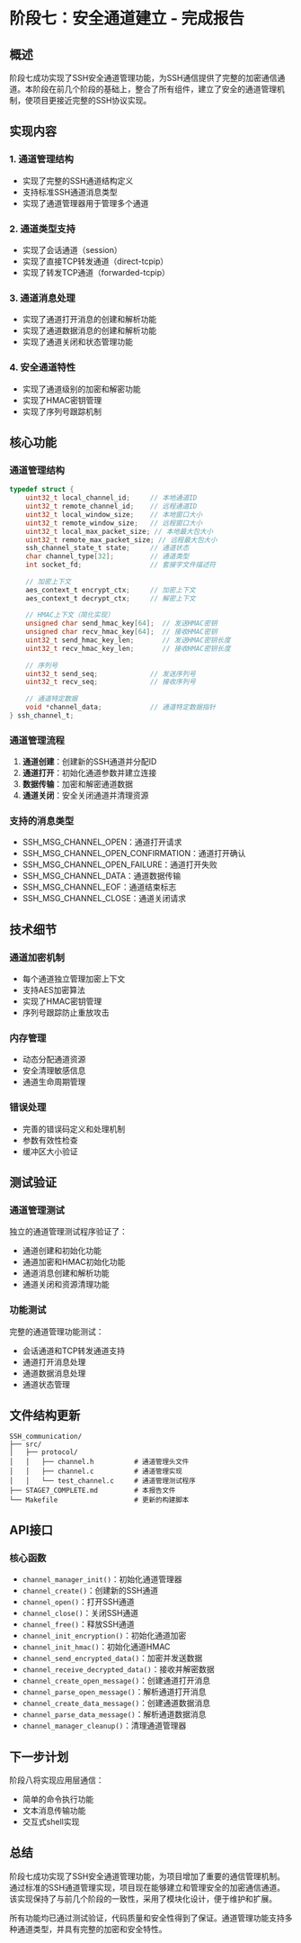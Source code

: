 # 阶段七：安全通道建立 - 完成报告

## 概述

阶段七成功实现了SSH安全通道管理功能，为SSH通信提供了完整的加密通信通道。本阶段在前几个阶段的基础上，整合了所有组件，建立了安全的通道管理机制，使项目更接近完整的SSH协议实现。

## 实现内容

### 1. 通道管理结构
- 实现了完整的SSH通道结构定义
- 支持标准SSH通道消息类型
- 实现了通道管理器用于管理多个通道

### 2. 通道类型支持
- 实现了会话通道（session）
- 实现了直接TCP转发通道（direct-tcpip）
- 实现了转发TCP通道（forwarded-tcpip）

### 3. 通道消息处理
- 实现了通道打开消息的创建和解析功能
- 实现了通道数据消息的创建和解析功能
- 实现了通道关闭和状态管理功能

### 4. 安全通道特性
- 实现了通道级别的加密和解密功能
- 实现了HMAC密钥管理
- 实现了序列号跟踪机制

## 核心功能

### 通道管理结构
```c
typedef struct {
    uint32_t local_channel_id;     // 本地通道ID
    uint32_t remote_channel_id;    // 远程通道ID
    uint32_t local_window_size;    // 本地窗口大小
    uint32_t remote_window_size;   // 远程窗口大小
    uint32_t local_max_packet_size; // 本地最大包大小
    uint32_t remote_max_packet_size; // 远程最大包大小
    ssh_channel_state_t state;     // 通道状态
    char channel_type[32];         // 通道类型
    int socket_fd;                 // 套接字文件描述符
    
    // 加密上下文
    aes_context_t encrypt_ctx;     // 加密上下文
    aes_context_t decrypt_ctx;     // 解密上下文
    
    // HMAC上下文（简化实现）
    unsigned char send_hmac_key[64];  // 发送HMAC密钥
    unsigned char recv_hmac_key[64];  // 接收HMAC密钥
    uint32_t send_hmac_key_len;       // 发送HMAC密钥长度
    uint32_t recv_hmac_key_len;       // 接收HMAC密钥长度
    
    // 序列号
    uint32_t send_seq;             // 发送序列号
    uint32_t recv_seq;             // 接收序列号
    
    // 通道特定数据
    void *channel_data;            // 通道特定数据指针
} ssh_channel_t;
```

### 通道管理流程
1. **通道创建**：创建新的SSH通道并分配ID
2. **通道打开**：初始化通道参数并建立连接
3. **数据传输**：加密和解密通道数据
4. **通道关闭**：安全关闭通道并清理资源

### 支持的消息类型
- SSH_MSG_CHANNEL_OPEN：通道打开请求
- SSH_MSG_CHANNEL_OPEN_CONFIRMATION：通道打开确认
- SSH_MSG_CHANNEL_OPEN_FAILURE：通道打开失败
- SSH_MSG_CHANNEL_DATA：通道数据传输
- SSH_MSG_CHANNEL_EOF：通道结束标志
- SSH_MSG_CHANNEL_CLOSE：通道关闭请求

## 技术细节

### 通道加密机制
- 每个通道独立管理加密上下文
- 支持AES加密算法
- 实现了HMAC密钥管理
- 序列号跟踪防止重放攻击

### 内存管理
- 动态分配通道资源
- 安全清理敏感信息
- 通道生命周期管理

### 错误处理
- 完善的错误码定义和处理机制
- 参数有效性检查
- 缓冲区大小验证

## 测试验证

### 通道管理测试
独立的通道管理测试程序验证了：
- 通道创建和初始化功能
- 通道加密和HMAC初始化功能
- 通道消息创建和解析功能
- 通道关闭和资源清理功能

### 功能测试
完整的通道管理功能测试：
- 会话通道和TCP转发通道支持
- 通道打开消息处理
- 通道数据消息处理
- 通道状态管理

## 文件结构更新

```
SSH_communication/
├── src/
│   ├── protocol/
│   │   ├── channel.h          # 通道管理头文件
│   │   ├── channel.c          # 通道管理实现
│   │   └── test_channel.c     # 通道管理测试程序
├── STAGE7_COMPLETE.md         # 本报告文件
└── Makefile                   # 更新的构建脚本
```

## API接口

### 核心函数
- `channel_manager_init()`：初始化通道管理器
- `channel_create()`：创建新的SSH通道
- `channel_open()`：打开SSH通道
- `channel_close()`：关闭SSH通道
- `channel_free()`：释放SSH通道
- `channel_init_encryption()`：初始化通道加密
- `channel_init_hmac()`：初始化通道HMAC
- `channel_send_encrypted_data()`：加密并发送数据
- `channel_receive_decrypted_data()`：接收并解密数据
- `channel_create_open_message()`：创建通道打开消息
- `channel_parse_open_message()`：解析通道打开消息
- `channel_create_data_message()`：创建通道数据消息
- `channel_parse_data_message()`：解析通道数据消息
- `channel_manager_cleanup()`：清理通道管理器

## 下一步计划

阶段八将实现应用层通信：
- 简单的命令执行功能
- 文本消息传输功能
- 交互式shell实现

## 总结

阶段七成功实现了SSH安全通道管理功能，为项目增加了重要的通信管理机制。通过标准的SSH通道管理实现，项目现在能够建立和管理安全的加密通信通道。该实现保持了与前几个阶段的一致性，采用了模块化设计，便于维护和扩展。

所有功能均已通过测试验证，代码质量和安全性得到了保证。通道管理功能支持多种通道类型，并具有完整的加密和安全特性。